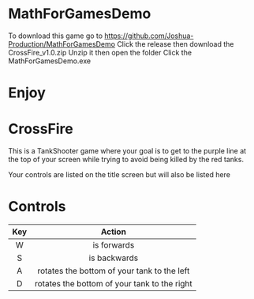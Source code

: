# MathForGamesDemo
To download this game go to https://github.com/Joshua-Production/MathForGamesDemo 
Click the release then download the CrossFire_v1.0.zip 
Unzip it then open the folder 
Click the MathForGamesDemo.exe

# Enjoy



# CrossFire
This is a TankShooter game where your goal is to get to the purple line at the top of your screen while trying to avoid being killed by the red tanks. 

Your controls are listed on the title screen but will also be listed here

# Controls
|Key|Action|
|:---:|:---:|
|W|is forwards|
|S|is backwards|
|A| rotates the bottom of your tank to the left|
|D| rotates the bottom of your tank to the right|
